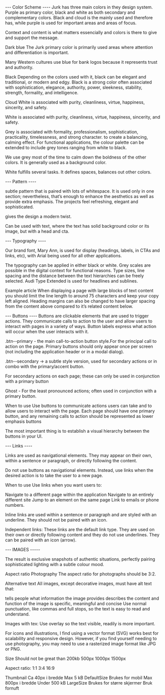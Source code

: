 --- Color Scheme ----
Jurk has three main colors in they design system. Purple as primary color, black and white as both secondary and complementary colors. 
Black and cloud is the mainly used and therefore has, while purple is used for important areas and areas of focus. 

Context and content is what matters essencially and colors is there to give and support the message. 



Dark blue
The Jurk primary color is primarily used areas where attention and  differentiation is important.

Many Western cultures use blue for bank logos because it represents trust and authority.



Black
Depending on the colors used with it, black can be elegant and traditional, or modern and edgy.
Black is a strong color often associated with sophistication, elegance, authority, power, sleekness, stability, strength, formality, and intelligence. 



Cloud
White is associated with purity, cleanliness, virtue, happiness, sincerity, and safety.

White is associated with purity, cleanliness, virtue, happiness, sincerity, and safety.

Grey is associated with formality, professionalism, sophistication, practicality, timelessness, and strong character.
 to create a balancing, calming effect.
For functional applications, the colour palette can be extended to include grey tones ranging from white to black.


We use grey most of the time to calm down the boldness of
the other colors. It is generally used as a background color.

White fulfills several tasks. It defines spaces, balances out other colors. 

--- Pattern ----

 subtle pattern that is paired with lots of whitespace. It is used only in one section; nevertheless, that’s enough to enhance the aesthetics as well as provide extra emphasis. The projects feel refreshing, elegant and sophisticated.

gives the design a modern twist.

Can be used with text, where the text has solid background color or its image, but with a head and cta.

--- Typography ----

Our brand font, Mary Ann, is used for display (headings, labels, in CTAs and links, etc), with Arial being used for all other applications.

The typography can be applied in either black or white. Grey scales are possible in the digital context for functional reasons. Type sizes, line spacing and the distance between the text hierarchies can be freely selected. Audi Type Extended is used for headlines and sublines.

Example article
When displaying a page with large blocks of text content you should limit the line length to around 75 characters and keep your copy left aligned. Heading margins can also be changed to have larger spacing from the content above compared to it’s related content below.


--- Buttons ----
Buttons are clickable elements that are used to trigger actions. They communicate calls to action to the user and allow users to interact with pages in a variety of ways. Button labels express what action will occur when the user interacts with it.

.btn--primary - the main call-to-action button style.For the principal call to action on the page. Primary buttons should only appear once per screen (not including the application header or in a modal dialog).

.btn--secondary → a subtle style version, used for secondary actions or in combo with the primary/accent button.

For secondary actions on each page; these can only be used in conjunction with a primary button

Ghost - For the least pronounced actions; often used in conjunction with a primary button.

When to use
Use buttons to communicate actions users can take and to allow users to interact with the page. Each page should have one primary button, and any remaining calls to action should be represented as lower emphasis buttons


The most important thing is to establish a visual hierarchy between the buttons in your UI. 

--- Links ----

Links are used as navigational elements. They may appear on their own, within a sentence or paragraph, or directly following the content.


Do not use buttons as navigational elements. Instead, use links when the desired action is to take the user to a new page.

When to use
Use links when you want users to:

Navigate to a different page within the application
Navigate to an entirely different site
Jump to an element on the same page
Link to emails or phone numbers.

Inline links are used within a sentence or paragraph and are styled with an underline. They should not be paired with an icon.

Independent links:
These links are the default link type. They are used on their own or directly following content and they do not use underlines. They can be paired with an icon (arrow).

--- IMAGES -----

The result is exclusive snapshots of authentic situations, perfectly pairing sophisticated lighting with a subtle colour mood.

Aspect ratio
Photography
The aspect ratio for photographs should be 3:2.

Alternative text
All images, except decorative images, must have alt text that:

tells people what information the image provides
describes the content and function of the image
is specific, meaningful and concise
Use normal punctuation, like commas and full stops, so the text is easy to read and understand.

Images with tex:
Use overlay so the text visible, readily is more important.

For icons and illustrations, I find using a vector format (SVG) works best for scalability and responsive design. However, if you find yourself needing to use photography, you may need to use a rasterized image format like JPG or PNG.

Size
Should not be great than 200kb
500px
1000px
1500px

Aspect ratio:
1:1
3:4
16:9

Thumbnail
Ca 40px i bredde
Max 5 kB
DefaultSize
Brukes for mobil
Max 800px i bredde
Under 500 kB
LargeSize
Brukes for større skjermer
Bruk fornuft
